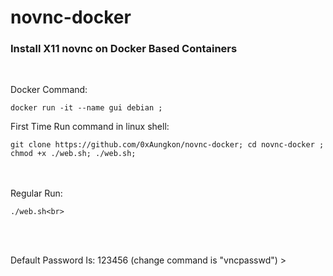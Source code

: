 # novnc-docker

<div>
  <h3>Install X11 novnc on Docker Based Containers</h3><br>
  <p>
    Docker Command:
      
    docker run -it --name gui debian ; 
    
  First Time Run command in linux shell: <br>
    
    git clone https://github.com/0xAungkon/novnc-docker; cd novnc-docker ; chmod +x ./web.sh; ./web.sh;
    
  <br><br>
  Regular Run:<br> 
    
    ./web.sh<br>
    
    
  <br><br>

  Default Password Is: 123456 (change command is "vncpasswd") ><br>
    
  </p>
</div>

